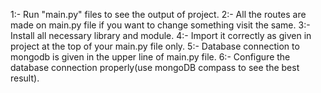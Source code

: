 1:- Run "main.py" files to see the output of project.
2:- All the routes are made on main.py file if you want to change something visit the same.
3:- Install all necessary library and module.
4:- Import it correctly as given in project at the top of your main.py file only.
5:- Database connection to mongodb is given in the upper line of main.py file.
6:- Configure the database connection properly(use mongoDB compass to see the best result).
